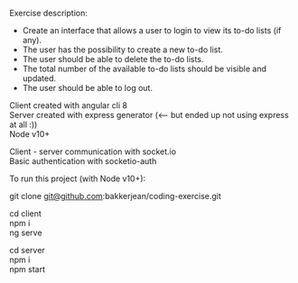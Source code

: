 Exercise description:
- Create an interface that allows a user to login to view its to-do lists (if any).
- The user has the possibility to create a new to-do list.
- The user should be able to delete the to-do lists.
- The total number of the available to-do lists should be visible and updated.
- The user should be able to log out.

Client created with angular cli 8  
Server created with express generator (<-- but ended up not using express at all :))  
Node v10+  

Client - server communication with socket.io  
Basic authentication with socketio-auth  

To run this project (with Node v10+):  

git clone git@github.com:bakkerjean/coding-exercise.git  

cd client  
npm i  
ng serve  

cd server  
npm i  
npm start  
